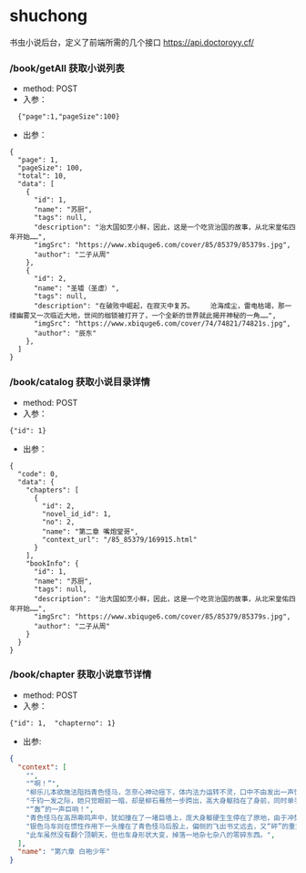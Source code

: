 # shuchong
书虫小说后台，定义了前端所需的几个接口 https://api.doctoroyy.cf/
###  /book/getAll   获取小说列表

  - method: POST
  - 入参：
  ```
  	{"page":1,"pageSize":100} 
  ```
  
  - 出参： 
```
{
  "page": 1,
  "pageSize": 100,
  "total": 10,
  "data": [
    {
      "id": 1,
      "name": "苏厨",
      "tags": null,
      "description": "治大国如烹小鲜，因此，这是一个吃货治国的故事，从北宋皇佑四年开始……",
      "imgSrc": "https://www.xbiquge6.com/cover/85/85379/85379s.jpg",
      "author": "二子从周"
    },
    {
      "id": 2,
      "name": "圣墟（圣虚）",
      "tags": null,
      "description": "在破败中崛起，在寂灭中复苏。    沧海成尘，雷电枯竭，那一缕幽雾又一次临近大地，世间的枷锁被打开了，一个全新的世界就此揭开神秘的一角……",
      "imgSrc": "https://www.xbiquge6.com/cover/74/74821/74821s.jpg",
      "author": "辰东"
    },
  ]
}
```
### /book/catalog 获取小说目录详情
  - method: POST
  - 入参：
 ```
 {"id": 1}
 ```
 
  - 出参：
```
{
  "code": 0,
  "data": {
    "chapters": [
      {
        "id": 2,
        "novel_id_id": 1,
        "no": 2,
        "name": "第二章 嘴炮堂哥",
        "context_url": "/85_85379/169915.html"
      }
    ],
    "bookInfo": {
      "id": 1,
      "name": "苏厨",
      "tags": null,
      "description": "治大国如烹小鲜，因此，这是一个吃货治国的故事，从北宋皇佑四年开始……",
      "imgSrc": "https://www.xbiquge6.com/cover/85/85379/85379s.jpg",
      "author": "二子从周"
    }
  }
}
```

### /book/chapter 获取小说章节详情
  - method: POST
  - 入参：
  ```
  {"id": 1,  "chapterno": 1}
  ```
  
  - 出参: 
```json
{
  "context": [
    "",
    "“啊！”",
    "柳乐儿本欲施法阻挡青色怪马，怎奈心神动摇下，体内法力运转不灵，口中不由发出一声惊呼。",
    "千钧一发之际，她只觉眼前一暗，却是柳石蓦然一步跨出，高大身躯挡在了身前，同时单手闪电般伸出，一把扣住了怪马如水桶般粗细的脖子，身体一侧，和青色怪马撞在了一起。",
    "“轰”的一声巨响！",
    "青色怪马在高昂嘶鸣声中，犹如撞在了一堵巨墙上，庞大身躯硬生生停在了原地，由于冲势过猛，甚至附近街道上的坚硬石板都被铁蹄踏得的碎石四溅。",
    "银色马车则在惯性作用下一头撞在了青色怪马后股上，偏侧的飞出书丈远去，又“砰”的重重落在地面上。",
    "此车虽然没有翻个顶朝天，但也车身形状大变，掉落一地杂七杂八的零碎东西。",
  ],
  "name": "第六章 白袍少年"
}
```
